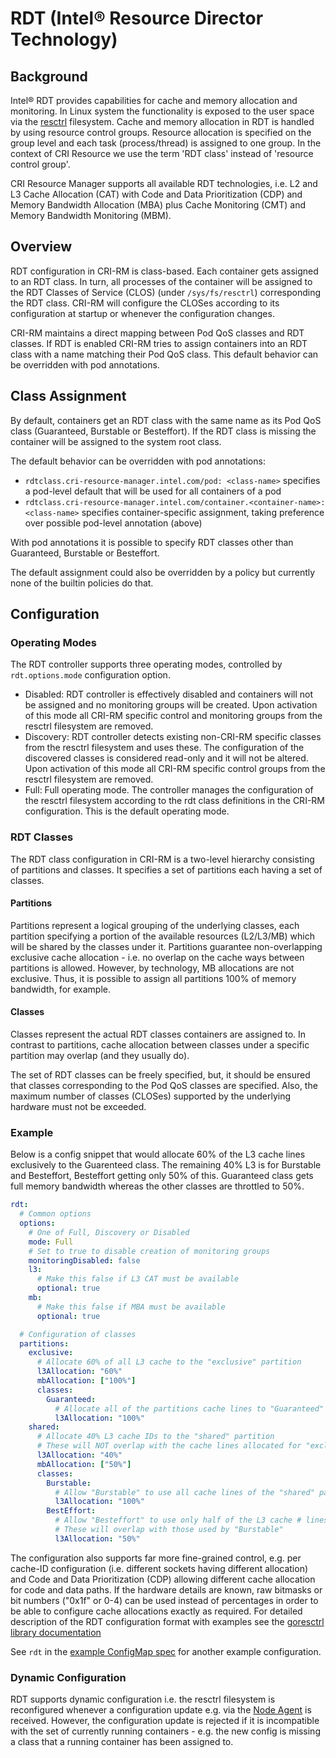 # RDT (Intel® Resource Director Technology)

## Background

Intel® RDT provides capabilities for cache and memory allocation and
monitoring. In Linux system the functionality is exposed to the user space via
the [resctrl](https://docs.kernel.org/x86/resctrl.html)
filesystem. Cache and memory allocation in RDT is handled by using resource
control groups. Resource allocation is specified on the group level and each
task (process/thread) is assigned to one group. In the context of CRI Resource
we use the term 'RDT class' instead of 'resource control group'.

CRI Resource Manager supports all available RDT technologies, i.e. L2 and L3
Cache Allocation (CAT) with Code and Data Prioritization (CDP) and Memory
Bandwidth Allocation (MBA) plus Cache Monitoring (CMT) and Memory Bandwidth
Monitoring (MBM).


## Overview

RDT configuration in CRI-RM is class-based. Each container gets assigned to an
RDT class. In turn, all processes of the container will be assigned to the RDT
Classes of Service (CLOS) (under `/sys/fs/resctrl`) corresponding the RDT class. CRI-RM will configure
the CLOSes according to its configuration at startup or whenever the
configuration changes.

CRI-RM maintains a direct mapping between Pod QoS classes and RDT classes. If
RDT is enabled CRI-RM tries to assign containers into an RDT class with a name
matching their Pod QoS class. This default behavior can be overridden with
pod annotations.

## Class Assignment

By default, containers get an RDT class with the same name as its Pod QoS class
(Guaranteed, Burstable or Besteffort). If the RDT class is missing the
container will be assigned to the system root class.

The default behavior can be overridden with pod annotations:

- `rdtclass.cri-resource-manager.intel.com/pod: <class-name>` specifies a
  pod-level default that will be used for all containers of a pod
- `rdtclass.cri-resource-manager.intel.com/container.<container-name>: <class-name>`
   specifies container-specific assignment, taking preference over possible
   pod-level annotation (above)

With pod annotations it is possible to specify RDT classes other than
Guaranteed, Burstable or Besteffort.

The default assignment could also be overridden by a policy but currently none
of the builtin policies do that.

## Configuration

### Operating Modes

The RDT controller supports three operating modes, controlled by
`rdt.options.mode` configuration option.

- Disabled: RDT controller is effectively disabled and containers will not be
  assigned and no monitoring groups will be created. Upon activation of this
  mode all CRI-RM specific control and monitoring groups from the resctrl
  filesystem are removed.
- Discovery: RDT controller detects existing non-CRI-RM specific classes from
  the resctrl filesystem and uses these. The configuration of the discovered
  classes is considered read-only and it will not be altered. Upon activation
  of this mode all CRI-RM specific control groups from the resctrl filesystem
  are removed.
- Full: Full operating mode. The controller manages the configuration of the
  resctrl filesystem according to the rdt class definitions in the CRI-RM
  configuration. This is the default operating mode.

### RDT Classes

The RDT class configuration in CRI-RM is a two-level hierarchy consisting of
partitions and classes. It specifies a set of partitions each having a set of
classes.

#### Partitions

Partitions represent a logical grouping of the underlying classes, each
partition specifying a portion of the available resources (L2/L3/MB) which will
be shared by the classes under it. Partitions guarantee non-overlapping
exclusive cache allocation - i.e. no overlap on the cache ways between
partitions is allowed. However, by technology, MB allocations are not
exclusive. Thus, it is possible to assign all partitions 100% of memory
bandwidth, for example.

#### Classes

Classes represent the actual RDT classes containers are assigned to. In
contrast to partitions, cache allocation between classes under a specific
partition may overlap (and they usually do).

The set of RDT classes can be freely specified, but, it should be ensured that
classes corresponding to the Pod QoS classes are specified. Also, the maximum
number of classes (CLOSes) supported by the underlying hardware must not be
exceeded.

### Example

Below is a config snippet that would allocate 60% of the L3 cache lines
exclusively to the Guarenteed class. The remaining 40% L3 is for Burstable and
Besteffort, Besteffort getting only 50% of this. Guaranteed class gets full
memory bandwidth whereas the other classes are throttled to 50%.

```yaml
rdt:
  # Common options
  options:
    # One of Full, Discovery or Disabled
    mode: Full
    # Set to true to disable creation of monitoring groups
    monitoringDisabled: false
    l3:
      # Make this false if L3 CAT must be available
      optional: true
    mb:
      # Make this false if MBA must be available
      optional: true

  # Configuration of classes
  partitions:
    exclusive:
      # Allocate 60% of all L3 cache to the "exclusive" partition
      l3Allocation: "60%"
      mbAllocation: ["100%"]
      classes:
        Guaranteed:
          # Allocate all of the partitions cache lines to "Guaranteed"
          l3Allocation: "100%"
    shared:
      # Allocate 40% L3 cache IDs to the "shared" partition
      # These will NOT overlap with the cache lines allocated for "exclusive" partition
      l3Allocation: "40%"
      mbAllocation: ["50%"]
      classes:
        Burstable:
          # Allow "Burstable" to use all cache lines of the "shared" partition
          l3Allocation: "100%"
        BestEffort:
          # Allow "Besteffort" to use only half of the L3 cache # lines of the "shared" partition.
          # These will overlap with those used by "Burstable"
          l3Allocation: "50%"
```

The configuration also supports far more fine-grained control, e.g. per
cache-ID configuration (i.e. different sockets having different allocation) and
Code and Data Prioritization (CDP) allowing different cache allocation for code
and data paths. If the hardware details are known, raw bitmasks or bit numbers
("0x1f" or 0-4) can be used instead of percentages in order to be able to
configure cache allocations exactly as required. For detailed description of the RDT configuration format with examples see the
[goresctrl library documentation](https://github.com/intel/goresctrl/blob/v0.2.0/doc/rdt.md)

See `rdt` in the [example ConfigMap spec](/sample-configs/cri-resmgr-configmap.example.yaml)
for another example configuration.

### Dynamic Configuration

RDT supports dynamic configuration i.e. the resctrl filesystem is reconfigured
whenever a configuration update e.g. via the [Node Agent](../node-agent.md) is
received. However, the configuration update is rejected if it is incompatible
with the set of currently running containers - e.g. the new config is missing a
class that a running container has been assigned to.
